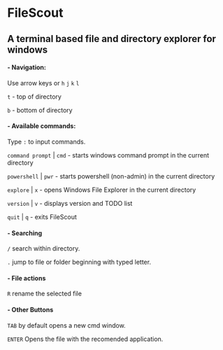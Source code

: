 # FileScout
## A terminal based file and directory explorer for windows

#### - Navigation:

Use arrow keys or `h` `j` `k` `l`

`t` - top of directory

`b` - bottom of directory

#### - Available commands:

Type `:` to input commands.

`command prompt` | `cmd` - starts windows command prompt in the current directory

`powershell` | `pwr` - starts powershell (non-admin) in the current directory

`explore` | `x` - opens Windows File Explorer in the current directory

`version` | `v` - displays version and TODO list

`quit` | `q` - exits FileScout

#### - Searching 

`/` search within directory.

`.` jump to file or folder beginning with typed letter.


#### - File actions

`R` rename the selected file


#### - Other Buttons

`TAB` by default opens a new cmd window.

`ENTER` Opens the file with the recomended application.